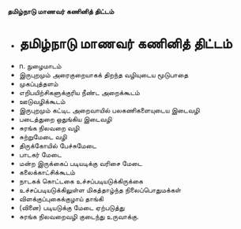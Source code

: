 **தமிழ்நாடு மாணவர் கணினித் திட்டம்**
- # தமிழ்நாடு மாணவர் கணினித் திட்டம்
- n. நுழைமாடம்
- இருபுறமும் அரைகுறையாகக் திறந்த வழியுடைய மூடுபாதை
- முகப்புத்தளம்
- எறிபயிற்சிகளுக்குரிய நீண்ட அறைக்கூடம்
- ஊடுவழிக்கூடம்
- இருபுறமும் கட்டிட அறைவாயில் பலகணிகளையுடைய இடைவழி
- படைத்துறை ஒதுங்கிய இடைவழி
- சுரங்க நிலவறை வழி
- சுற்றுமேடை வழி
- திருக்கோயில் பேச்சுமேடை
- பாடகர் மேடை
- மன்ற இருக்கைப் படியடிக்கு வரிசை மேடை
- கலைக்காட்சிக்கூடம்
- நாடகக் கொட்டகை உச்சப்படியடுக்கிருக்கை
- உச்சப்படியடுக்கிலுள்ள மிகத்தாழ்ந்த நிலைப்பொதுமக்கள்
- விளக்குப்புகைக்குழாய் தாங்கி
- (வினை) படியடுக்கு மேடை ஏற்படுத்து
- சுரங்க நிலவறைவழி குடைந்து உருவாக்கு.

